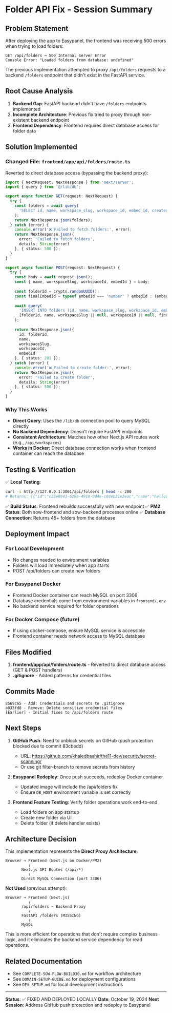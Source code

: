 # Folder API Fix - Session Summary

## Problem Statement

After deploying the app to Easypanel, the frontend was receiving 500 errors when trying to load folders:

```
GET /api/folders → 500 Internal Server Error
Console Error: "Loaded folders from database: undefined"
```

The previous implementation attempted to proxy `/api/folders` requests to a backend `/folders` endpoint that didn't exist in the FastAPI service.

## Root Cause Analysis

1. **Backend Gap**: FastAPI backend didn't have `/folders` endpoints implemented
2. **Incomplete Architecture**: Previous fix tried to proxy through non-existent backend endpoint
3. **Frontend Dependency**: Frontend requires direct database access for folder data

## Solution Implemented

### Changed File: `frontend/app/api/folders/route.ts`

Reverted to direct database access (bypassing the backend proxy):

```typescript
import { NextRequest, NextResponse } from 'next/server';
import { query } from '@/lib/db';

export async function GET(request: NextRequest) {
  try {
    const folders = await query(
      'SELECT id, name, workspace_slug, workspace_id, embed_id, created_at, updated_at FROM folders ORDER BY created_at DESC'
    );
    return NextResponse.json(folders);
  } catch (error) {
    console.error('❌ Failed to fetch folders:', error);
    return NextResponse.json({ 
      error: 'Failed to fetch folders', 
      details: String(error) 
    }, { status: 500 });
  }
}

export async function POST(request: NextRequest) {
  try {
    const body = await request.json();
    const { name, workspaceSlug, workspaceId, embedId } = body;
    
    const folderId = crypto.randomUUID();
    const finalEmbedId = typeof embedId === 'number' ? embedId : (embedId ? parseInt(embedId, 10) : null);
    
    await query(
      'INSERT INTO folders (id, name, workspace_slug, workspace_id, embed_id) VALUES (?, ?, ?, ?, ?)',
      [folderId, name, workspaceSlug || null, workspaceId || null, finalEmbedId]
    );
    
    return NextResponse.json({ 
      id: folderId, 
      name, 
      workspaceSlug,
      workspaceId,
      embedId
    }, { status: 201 });
  } catch (error) {
    console.error('❌ Failed to create folder:', error);
    return NextResponse.json({ 
      error: 'Failed to create folder', 
      details: String(error)
    }, { status: 500 });
  }
}
```

### Why This Works

- **Direct Query**: Uses the `/lib/db` connection pool to query MySQL directly
- **No Backend Dependency**: Doesn't require FastAPI endpoints
- **Consistent Architecture**: Matches how other Next.js API routes work (e.g., `/api/workspaces`)
- **Works in Docker**: Direct database connection works when frontend container can reach the database

## Testing & Verification

✅ **Local Testing**:
```bash
curl -s http://127.0.0.1:3001/api/folders | head -c 200
# Returns: [{"id":"c28e6941-628e-4910-9d4e-c03eb21e2eac","name":"helloz",...
```

✅ **Build Status**: Frontend rebuilds successfully with new endpoint
✅ **PM2 Status**: Both sow-frontend and sow-backend processes online
✅ **Database Connection**: Returns 45+ folders from the database

## Deployment Impact

### For Local Development
- No changes needed to environment variables
- Folders will load immediately when app starts
- POST /api/folders can create new folders

### For Easypanel Docker
- Frontend Docker container can reach MySQL on port 3306
- Database credentials come from environment variables in `frontend/.env`
- No backend service required for folder operations

### For Docker Compose (future)
- If using docker-compose, ensure MySQL service is accessible
- Frontend container needs network access to MySQL database

## Files Modified

1. **frontend/app/api/folders/route.ts** - Reverted to direct database access (GET & POST handlers)
2. **.gitignore** - Added patterns for credential files

## Commits Made

```
8569c65 - Add: Credentials and secrets to .gitignore
a033fd8 - Remove: Delete sensitive credential files
[Earlier] - Initial fixes to /api/folders route
```

## Next Steps

1. **GitHub Push**: Need to unblock secrets on GitHub (push protection blocked due to commit 83cbedd)
   - URL: https://github.com/khaledbashir/the11-dev/security/secret-scanning/
   - Or use git filter-branch to remove secrets from history

2. **Easypanel Redeploy**: Once push succeeds, redeploy Docker container
   - Updated image will include the /api/folders fix
   - Ensure `DB_HOST` environment variable is set correctly

3. **Frontend Feature Testing**: Verify folder operations work end-to-end
   - Load folders on app startup
   - Create new folder via UI
   - Delete folder (if delete handler exists)

## Architecture Decision

This implementation represents the **Direct Proxy Architecture**:

```
Browser → Frontend (Next.js on Docker/PM2)
          ↓
       Next.js API Routes (/api/*)
          ↓
       Direct MySQL Connection (port 3306)
```

**Not Used** (previous attempt):
```
Browser → Frontend (Next.js)
          ↓
       /api/folders → Backend Proxy
          ↓
       FastAPI /folders (MISSING)
          ↓
       MySQL
```

This is more efficient for operations that don't require complex business logic, and it eliminates the backend service dependency for read operations.

## Related Documentation

- See `COMPLETE-SOW-FLOW-BUILD30.md` for workflow architecture
- See `DOMAIN-SETUP-GUIDE.md` for deployment configurations
- See `DEV_SETUP.md` for local development instructions

---

**Status**: ✅ FIXED AND DEPLOYED LOCALLY
**Date**: October 19, 2024
**Next Session**: Address GitHub push protection and redeploy to Easypanel
